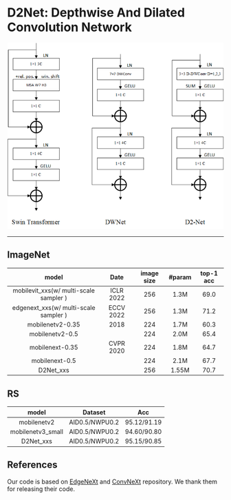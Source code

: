 # D2Net: Depthwise And Dilated Convolution Network



![main figure](images/D2-Net.png)

------

## ImageNet

|                 model                  |   Date    | image size | #param | top-1 acc |
| :------------------------------------: | :-------: | :--------: | :----: | :-------: |
| mobilevit_xxs(w/ multi-scale sampler ) | ICLR 2022 |    256     |  1.3M  |   69.0    |
| edgenext_xxs(w/ multi-scale sampler )  | ECCV 2022 |    256     |  1.3M  |   71.2    |
|            mobilenetv2-0.35            |   2018    |    224     |  1.7M  |   60.3    |
|            mobilenetv2-0.5             |           |    224     |  2.0M  |   65.4    |
|            mobilenext-0.35             | CVPR 2020 |    224     |  1.8M  |   64.7    |
|             mobilenext-0.5             |           |    224     |  2.1M  |   67.7    |
|                 D2Net_xxs                 |           |    256     | 1.55M  |   70.7    |



## RS

|       model       |    Dataset     |     Acc     |
| :---------------: | :------------: | :---------: |
|    mobilenetv2    | AID0.5/NWPU0.2 | 95.12/91.19 |
| mobilenetv3_small | AID0.5/NWPU0.2 | 94.60/90.80 |
|     D2Net_xxs     | AID0.5/NWPU0.2 | 95.15/90.85 |



<!--AID 0.5 train:test 0.5:0.5 -->

<!--NWPU0.2 train:test 0.2:0.8 -->

## References

Our code is based on [EdgeNeXt](https://github.com/mmaaz60/EdgeNeXt) and [ConvNeXt](https://github.com/facebookresearch/ConvNeXt) repository. We thank them for releasing their code.
